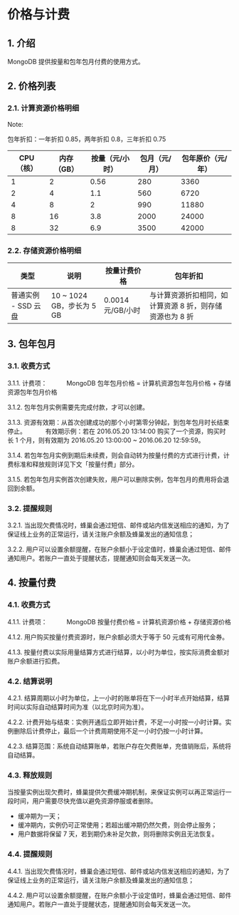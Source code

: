 # 价格与计费

## 1. 介绍

MongoDB 提供按量和包年包月付费的使用方式。


## 2. 价格列表

### 2.1. 计算资源价格明细

<span>Note:</span><div class="alertContent">包年折扣：一年折扣 0.85，两年折扣 0.8，三年折扣 0.75</div>

| CPU（核） | 内存（GB） | 按量（元/小时） | 包月（元/月） | 包年原价（元/年） |
|-----------|------------|-----------------|---------------|-------------------|
|         1 |          2 |            0.56 |           280 |              3360 |
|         2 |          4 |             1.1 |           560 |              6720 |
|         4 |          8 |               2 |           990 |             11880 |
|         8 |         16 |             3.8 |          2000 |             24000 |
|         8 |         32 |             6.9 |          3500 |             42000 |


### 2.2. 存储资源价格明细

|         类型        |           说明          |    按量计费价格   |      包年折扣      |
|---------------------|-------------------------|-------------------|--------------------|
| 普通实例 - SSD 云盘 | 10 ~ 1024 GB，步长为 5 GB | 0.0014 元/GB/小时 | 与计算资源折扣相同，如计算资源 8 折，则存储资源也为 8 折 |


## 3. 包年包月

### 3.1. 收费方式

3.1.1. 计费项：
&nbsp;&nbsp;&nbsp;&nbsp;&nbsp;&nbsp;&nbsp;&nbsp;&nbsp;&nbsp;MongoDB 包年包月价格 = 计算机资源包年包月价格 + 存储资源包年包月价格

3.1.2. 包年包月实例需要先完成付款，才可以创建。

3.1.3. 资源有效期：从首次创建成功的那个小时第零分钟起，到包年包月时长结束停止。
&nbsp;&nbsp;&nbsp;&nbsp;&nbsp;&nbsp;&nbsp;&nbsp;&nbsp;&nbsp;有效期示例：若在 2016.05.20 13:14:00 购买了一个资源，购买时长 1 个月，则有效期为 2016.05.20 13:00:00 ~ 2016.06.20 12:59:59。

3.1.4. 若包年包月实例到期后未续费，则会自动转为按量付费的方式进行计费，计费标准和释放规则详见下文「按量付费」部分。

3.1.5. 若包年包月实例首次创建失败，用户可以删除实例，包年包月的费用将会退回到余额。

### 3.2. 提醒规则

3.2.1. 当出现欠费情况时，蜂巢会通过短信、邮件或站内信发送相应的通知，为了保证线上业务的正常运行，请关注账户余额及蜂巢发出的通知信息；

3.2.2. 用户可以设置余额提醒，在账户余额小于设定值时，蜂巢会通过短信、邮件通知用户。若账户一直处于提醒状态，提醒通知则会每天发送一次。

## 4. 按量付费

### 4.1. 收费方式

4.1.1. 计费项：
&nbsp;&nbsp;&nbsp;&nbsp;&nbsp;&nbsp;&nbsp;&nbsp;&nbsp;&nbsp;MongoDB 按量付费价格 = 计算机资源价格 + 存储资源价格

4.1.2. 用户购买按量付费资源时，账户余额必须大于等于 50 元或有可用代金券。

4.1.3. 按量付费以实际用量结算方式进行结算，以小时为单位，按实际消费金额对账户余额进行扣费。

### 4.2. 结算说明

4.2.1. 结算周期以小时为单位，上一小时的账单将在下一小时半点开始结算，结算时间以实际自动结算时间为准（以北京时间为准）。

4.2.2. 计费开始与结束：实例开通后立即开始计费，不足一小时按一小时计算。实例删除后计费停止，最后一个计费周期使用不足一小时仍按一小时计算。

4.2.3. 结算范围：系统自动结算账单，若账户存在欠费账单，充值销账后，系统将自动结算。

### 4.3. 释放规则

当按量实例出现欠费时，蜂巢提供欠费缓冲期机制，来保证实例可以再正常运行一段时间，用户需要尽快充值以避免资源停服或者删除。

* 缓冲期为一天；
* 缓冲期内，实例仍可正常使用；若超出缓冲期仍然欠费，则会停止服务；
* 用户数据将保留 7 天，若到期仍未补足欠款，则将删除实例且无法恢复。

### 4.4. 提醒规则

4.4.1. 当出现欠费情况时，蜂巢会通过短信、邮件或站内信发送相应的通知，为了保证线上业务的正常运行，请关注账户余额及蜂巢发出的通知信息；

4.4.2. 用户可以设置余额提醒，在账户余额小于设定值时，蜂巢会通过短信、邮件通知用户。若账户一直处于提醒状态，提醒通知则会每天发送一次。

